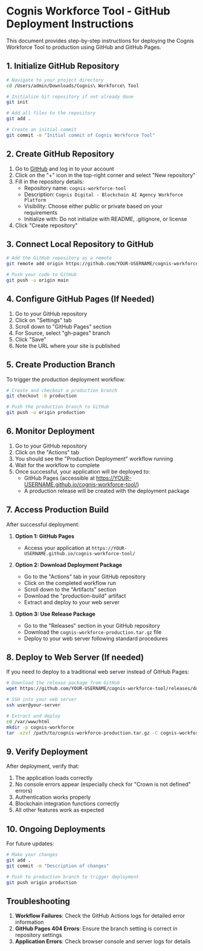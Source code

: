 # Cognis Workforce Tool - GitHub Deployment Instructions

This document provides step-by-step instructions for deploying the Cognis Workforce Tool to production using GitHub and GitHub Pages.

## 1. Initialize GitHub Repository

```bash
# Navigate to your project directory
cd /Users/admin/Downloads/Cognis\ Workforce\ Tool

# Initialize Git repository if not already done
git init

# Add all files to the repository
git add .

# Create an initial commit
git commit -m "Initial commit of Cognis Workforce Tool"
```

## 2. Create GitHub Repository

1. Go to [GitHub](https://github.com) and log in to your account
2. Click on the "+" icon in the top-right corner and select "New repository"
3. Fill in the repository details:
   - Repository name: `cognis-workforce-tool`
   - Description: `Cognis Digital - Blockchain AI Agency Workforce Platform`
   - Visibility: Choose either public or private based on your requirements
   - Initialize with: Do not initialize with README, .gitignore, or license
4. Click "Create repository"

## 3. Connect Local Repository to GitHub

```bash
# Add the GitHub repository as a remote
git remote add origin https://github.com/YOUR-USERNAME/cognis-workforce-tool.git

# Push your code to GitHub
git push -u origin main
```

## 4. Configure GitHub Pages (If Needed)

1. Go to your GitHub repository
2. Click on "Settings" tab
3. Scroll down to "GitHub Pages" section
4. For Source, select "gh-pages" branch
5. Click "Save"
6. Note the URL where your site is published

## 5. Create Production Branch

To trigger the production deployment workflow:

```bash
# Create and checkout a production branch
git checkout -b production

# Push the production branch to GitHub
git push -u origin production
```

## 6. Monitor Deployment

1. Go to your GitHub repository
2. Click on the "Actions" tab
3. You should see the "Production Deployment" workflow running
4. Wait for the workflow to complete
5. Once successful, your application will be deployed to:
   - GitHub Pages (accessible at https://YOUR-USERNAME.github.io/cognis-workforce-tool/)
   - A production release will be created with the deployment package

## 7. Access Production Build

After successful deployment:

1. **Option 1: GitHub Pages**
   - Access your application at `https://YOUR-USERNAME.github.io/cognis-workforce-tool/`

2. **Option 2: Download Deployment Package**
   - Go to the "Actions" tab in your GitHub repository
   - Click on the completed workflow run
   - Scroll down to the "Artifacts" section
   - Download the "production-build" artifact
   - Extract and deploy to your web server

3. **Option 3: Use Release Package**
   - Go to the "Releases" section in your GitHub repository
   - Download the `cognis-workforce-production.tar.gz` file
   - Deploy to your web server following standard procedures

## 8. Deploy to Web Server (If needed)

If you need to deploy to a traditional web server instead of GitHub Pages:

```bash
# Download the release package from GitHub
wget https://github.com/YOUR-USERNAME/cognis-workforce-tool/releases/download/production-X/cognis-workforce-production.tar.gz

# SSH into your web server
ssh user@your-server

# Extract and deploy
cd /var/www/html
mkdir -p cognis-workforce
tar -xzvf /path/to/cognis-workforce-production.tar.gz -C cognis-workforce
```

## 9. Verify Deployment

After deployment, verify that:
1. The application loads correctly
2. No console errors appear (especially check for "Crown is not defined" errors)
3. Authentication works properly
4. Blockchain integration functions correctly
5. All other features work as expected

## 10. Ongoing Deployments

For future updates:

```bash
# Make your changes
git add .
git commit -m "Description of changes"

# Push to production branch to trigger deployment
git push origin production
```

## Troubleshooting

1. **Workflow Failures**: Check the GitHub Actions logs for detailed error information
2. **GitHub Pages 404 Errors**: Ensure the branch setting is correct in repository settings
3. **Application Errors**: Check browser console and server logs for details

